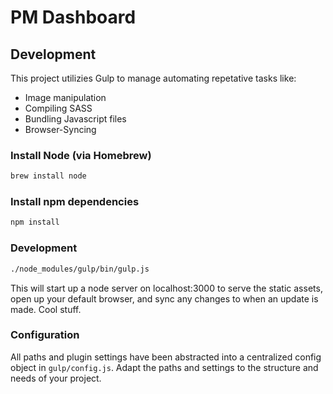 PM Dashboard
============

## Development
This project utilizies Gulp to manage automating repetative tasks like:
* Image manipulation
* Compiling SASS
* Bundling Javascript files
* Browser-Syncing

### Install Node (via Homebrew)
```bash
brew install node
```

### Install npm dependencies
```bash
npm install
```

### Development
```bash
./node_modules/gulp/bin/gulp.js
```
This will start up a node server on localhost:3000 to serve the static assets, open up your default browser, and sync any changes to when an update is made. Cool stuff.

### Configuration
All paths and plugin settings have been abstracted into a centralized config object in `gulp/config.js`. Adapt the paths and settings to the structure and needs of your project.
